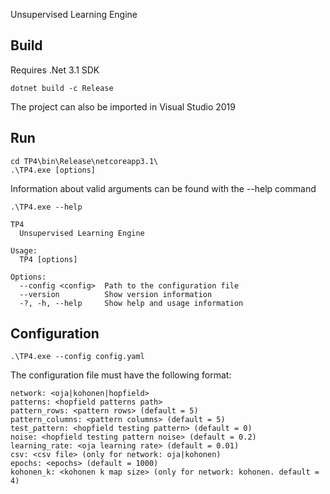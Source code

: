 Unsupervised Learning Engine

## Build
Requires .Net 3.1 SDK

```console
dotnet build -c Release
```

The project can also be imported in Visual Studio 2019

## Run

```console
cd TP4\bin\Release\netcoreapp3.1\
.\TP4.exe [options]
```
Information about valid arguments can be found with the --help command

```console
.\TP4.exe --help

TP4
  Unsupervised Learning Engine

Usage:
  TP4 [options]

Options:
  --config <config>  Path to the configuration file
  --version          Show version information
  -?, -h, --help     Show help and usage information
```

## Configuration

```console
.\TP4.exe --config config.yaml
```

The configuration file must have the following format:

```console
network: <oja|kohonen|hopfield>
patterns: <hopfield patterns path>
pattern_rows: <pattern rows> (default = 5)
pattern_columns: <pattern columns> (default = 5)
test_pattern: <hopfield testing pattern> (default = 0)
noise: <hopfield testing pattern noise> (default = 0.2)
learning_rate: <oja learning rate> (default = 0.01)
csv: <csv file> (only for network: oja|kohonen)
epochs: <epochs> (default = 1000)
kohonen_k: <kohonen k map size> (only for network: kohonen. default = 4)
```



